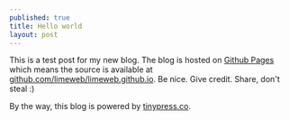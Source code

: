 ```yaml
---
published: true
title: Hello world
layout: post
---
```

This is a test post for my new blog. The blog is hosted on [Github Pages](http://pages.github.com/) which means the source is available at [github.com/limeweb/limeweb.github.io](http://github.com/limeweb/limeweb.github.io). Be nice. Give credit. Share, don't steal :)

By the way, this blog is powered by [tinypress.co](https://tinypress.co).